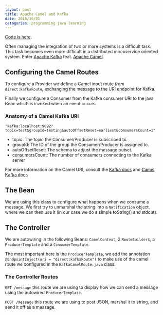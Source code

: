 ```yaml
---
layout: post
title: Apache Camel and Kafka
date: 2016/10/01
catagories: programming java learning
---
```


[Code is here](https://github.com/skylerto/apache-camel-kafka).

Often managing the integration of two or more systems is a difficult task. This task becomes even more difficult in a distributed mircoservice oriented system. Enter [Apache Kafka](http://kafka.apache.org) feat. [Apache Camel](http://camel.apache.org).

## Configuring the Camel Routes

<script src="https://gist.github.com/skylerto/f1c91e91be05399a8371194a031a35eb.js"></script>

To configure a Provider we define a Camel input route *from* `direct:kafkaRoute`,
exchanging the message *to* the URI endpoint for Kafka.

Finally we configure a Consumer from the Kafka consumer URI to the java Bean
which is invoked when an event occurs.

### Anatomy of a Camel Kafka URI

```
"kafka:localhost:9092?topic=test&groupId=testing&autoOffsetReset=earliest&consumersCount=1"
```

- topic: The topic the Consumer/Producer is subscribed to.
- groupId: The ID of the group the Consumer/Producer is assigned to.
- autoOffsetReset: The schema to adjust the message outset.
- consumersCount: The number of consumers connecting to the Kafka server

For more information on the Camel URI, consult the [Kafka docs](http://kafka.apache.org/documentation.html) and [Camel Kafka docs](http://camel.apache.org/kafka.html)

## The Bean

<script src="https://gist.github.com/skylerto/03eab3394e367431245d111abaa84798.js"></script>

We are using this class to configure what happens when we consume a message. We
first try to unmarshal the string into a `Notification` object, where we can
then use it (in our case we do a simple toString() and stdout).

## The Controller

<script src="https://gist.github.com/skylerto/4f8feaaa2a2effd3219b3de56e7b7649.js"></script>

We are autowiring in the following Beans: `CamelContext`, 2 `RouteBuilder`s, a
`ProducerTemplate` and a `ConsumerTemplate`.

The most important here is the `ProducerTemplate`, we add the annotation
`@EndpointInject(uri = "direct:kafkaRoute")` to make use of the camel route we
configured in the `KafkaCamelRoute.java` class.


### The Controller Routes

`GET /message` this route we are using to display how we can send a message
using the autowired `ProducerTemplate`.

`POST /message` this route we are using to post JSON, marshal it to string, and
send it off as a message.

